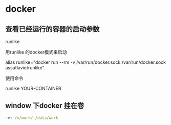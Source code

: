 # docker

## 查看已经运行的容器的启动参数

runlike

用runlike 的docker模式来启动

alias runlike="docker run --rm -v /var/run/docker.sock:/var/run/docker.sock assaflavie/runlike"

使用命令

runlike YOUR-CONTAINER

## window 下docker 挂在卷

```yaml
-v: /e/work/:/data/work
```